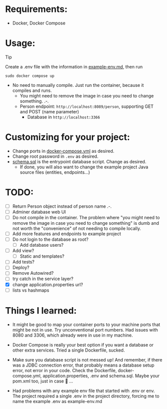 # Requirements:

- Docker, Docker Compose

# Usage:

> [!TIP]
> 
> Create a .env file with the information in [example-env.md](example-env.md), then run
>
> `sudo docker compose up`

- No need to manually compile. Just run the container, because it compiles and runs.
    - You might need to remove the image in case you need to change something. .-.
   - Person endpoint: `http://localhost:8089/person`, supporting GET and POST (name parameter)
        - Database in `http://localhost:3366`

# Customizing for your project:

- Change ports in [docker-compose.yml](./docker-compose.yml) as desired.
- Change root password in `.env` as desired.
- [schema.sql](./src/main/resources/schema.sql) is the entrypoint database script. Change as desired.
    - If done, you will also want to change the example project Java source files (entities, endpoints...)

# TODO:

- [ ] Return Person object instead of person name .-.
- [ ] Adminer database web UI
- [ ] Do not compile in the container. The problem where "you might need to remove the image in case you need to change something" is dumb and not worth the "convenience" of not needing to compile locally.
- [ ] Add more features and endpoints to example project
- [ ] Do not login to the database as root?
    - [ ] Add database users?
- [ ] Add view?
    - [ ] Static and templates?
- [ ] Add tests?
- [ ] Deploy?
- [ ] Remove Autowired?
- [ ] try catch in the service layer?
- [X] change application.properties url?
- [ ] lists vs hashmaps

# Things I learned:

- It might be good to map your container ports to your machine ports that might be not in use. Try unconventional port numbers. Had issues with 8080 and 3306, which already were in use in my machine.

- Docker Compose is really your best option if you want a database or other extra services. Tried a single Dockerfile, sucked.

- Make sure you database script is not messed up! And remember, if there was a JDBC connection error, that probably means a database setup error, not error in your code. Check the Dockerfile, docker-compose.yml, application.properties, .env and schema.sql. Maybe your pom.xml too, just in case 🙈 ...

- Had problems with any example env file that started with .env or env. The project required a single .env in the project directory, forcing me to name the example .env as example-env.md
